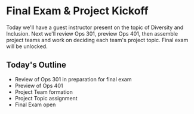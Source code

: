 # Final Exam & Project Kickoff

Today we'll have a guest instructor present on the topic of Diversity and Inclusion. Next we'll review Ops 301, preview Ops 401, then assemble project teams and work on deciding each team's project topic. Final exam will be unlocked.

## Today's Outline

- Review of Ops 301 in preparation for final exam
- Preview of Ops 401
- Project Team formation
- Project Topic assignment
- Final Exam open
